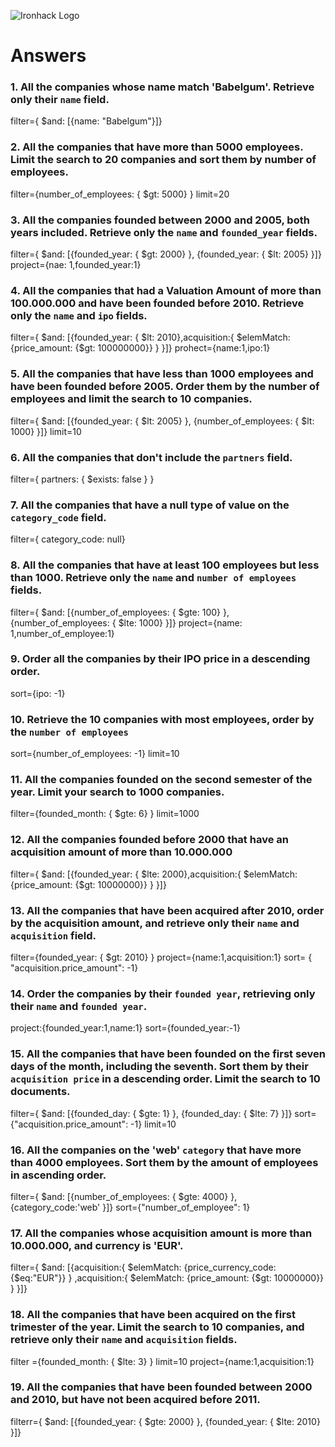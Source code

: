![Ironhack Logo](https://i.imgur.com/1QgrNNw.png)

# Answers

### 1. All the companies whose name match 'Babelgum'. Retrieve only their `name` field.
filter={ $and: [{name: "Babelgum"}]}

### 2. All the companies that have more than 5000 employees. Limit the search to 20 companies and sort them by **number of employees**.

filter={number_of_employees: { $gt: 5000} }
limit=20

### 3. All the companies founded between 2000 and 2005, both years included. Retrieve only the `name` and `founded_year` fields.

filter={ $and: [{founded_year: { $gt: 2000} }, {founded_year: { $lt: 2005} }]}
project={nae: 1,founded_year:1}


### 4. All the companies that had a Valuation Amount of more than 100.000.000 and have been founded before 2010. Retrieve only the `name` and `ipo` fields.

filter={ $and: [{founded_year: { $lt: 2010},acquisition:{ $elemMatch: {price_amount: {$gt: 100000000}}  }  }]}
prohect={name:1,ipo:1}
### 5. All the companies that have less than 1000 employees and have been founded before 2005. Order them by the number of employees and limit the search to 10 companies.

filter={ $and: [{founded_year: {  $lt: 2005} }, {number_of_employees: { $lt: 1000} }]}
limit=10

### 6. All the companies that don't include the `partners` field.

filter={ partners: { $exists: false } }

### 7. All the companies that have a null type of value on the `category_code` field.

filter={ category_code: null}

### 8. All the companies that have at least 100 employees but less than 1000. Retrieve only the `name` and `number of employees` fields.

filter={ $and: [{number_of_employees: { $gte: 100} }, {number_of_employees: { $lte: 1000} }]}
project={name: 1,number_of_employee:1}
### 9. Order all the companies by their IPO price in a descending order.

sort={ipo: -1}

### 10. Retrieve the 10 companies with most employees, order by the `number of employees`
sort={number_of_employees: -1}
limit=10
### 11. All the companies founded on the second semester of the year. Limit your search to 1000 companies.

filter={founded_month: { $gte: 6} }
limit=1000

### 12. All the companies founded before 2000 that have an acquisition amount of more than 10.000.000

filter={ $and: [{founded_year: { $lte: 2000},acquisition:{ $elemMatch: {price_amount: {$gt: 10000000}}  }  }]}


### 13. All the companies that have been acquired after 2010, order by the acquisition amount, and retrieve only their `name` and `acquisition` field.

filter={founded_year: { $gt: 2010} }
project={name:1,acquisition:1}
sort= { "acquisition.price_amount": -1} 

### 14. Order the companies by their `founded year`, retrieving only their `name` and `founded year`.

project:{founded_year:1,name:1}
sort={founded_year:-1}

### 15. All the companies that have been founded on the first seven days of the month, including the seventh. Sort them by their `acquisition price` in a descending order. Limit the search to 10 documents.

filter={ $and: [{founded_day: { $gte: 1} }, {founded_day: { $lte: 7} }]}
sort={"acquisition.price_amount": -1}
limit=10

### 16. All the companies on the 'web' `category` that have more than 4000 employees. Sort them by the amount of employees in ascending order.

filter={ $and: [{number_of_employees: { $gte: 4000} }, {category_code:'web' }]}
sort={"number_of_employee": 1}
### 17. All the companies whose acquisition amount is more than 10.000.000, and currency is 'EUR'.
filter={ $and: [{acquisition:{ $elemMatch: {price_currency_code: {$eq:"EUR"}}  } ,acquisition:{ $elemMatch: {price_amount: {$gt: 10000000}}  }  }]}

### 18. All the companies that have been acquired on the first trimester of the year. Limit the search to 10 companies, and retrieve only their `name` and `acquisition` fields.
filter ={founded_month: { $lte: 3} }
limit=10
project={name:1,acquisition:1}


### 19. All the companies that have been founded between 2000 and 2010, but have not been acquired before 2011.

filterr={ $and: [{founded_year: { $gte: 2000} }, {founded_year: { $lte: 2010} }]}
